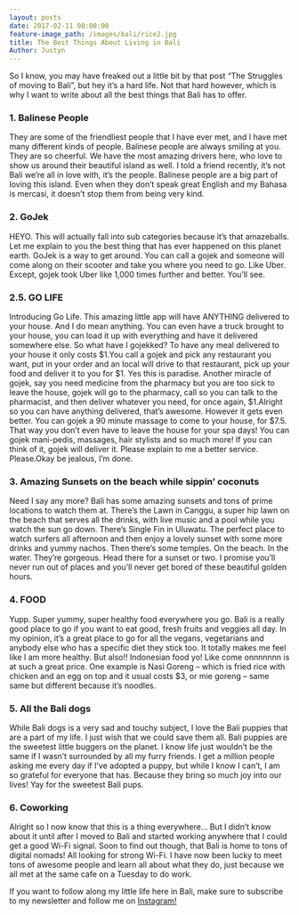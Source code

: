 ```yaml
---
layout: posts
date: 2017-02-11 00:00:00
feature-image_path: /images/bali/rice2.jpg
title: The Best Things About Living in Bali
Author: Justyn
---
```


So I know, you may have freaked out a little bit by that post “The Struggles of moving to Bali”, but hey it’s a hard life. Not that hard however, which is why I want to write about all the best things that Bali has to offer.

###  1. Balinese People

They are some of the friendliest people that I have ever met, and I have met many different kinds of people. Balinese people are always smiling at you. They are so cheerful. We have the most amazing drivers here, who love to show us around their beautiful island as well. I told a friend recently, it’s not Bali we’re all in love with, it’s the people. Balinese people are a big part of loving this island. Even when they don’t speak great English and my Bahasa is mercasi, it doesn’t stop them from being very kind.

###  2. GoJek

HEYO. This will actually fall into sub categories because it’s that amazeballs. Let me explain to you the best thing that has ever happened on this planet earth. GoJek is a way to get around. You can call a gojek and someone will come along on their scooter and take you where you need to go. Like Uber. Except, gojek took Uber like 1,000 times further and better. You’ll see.

###  2.5. GO LIFE

Introducing Go Life. This amazing little app will have ANYTHING delivered to your house. And I do mean anything. You can even have a truck brought to your house, you can load it up with everything and have it delivered somewhere else. So what have I gojekked? To have any meal delivered to your house it only costs $1.You call a gojek and pick any restaurant you want, put in your order and an local will drive to that restaurant, pick up your food and deliver it to you for $1. Yes this is paradise. Another miracle of gojek, say you need medicine from the pharmacy but you are too sick to leave the house, gojek will go to the pharmacy, call so you can talk to the pharmacist, and then deliver whatever you need, for once again, $1.Alright so you  can have anything delivered, that’s awesome. However it gets even better. You can gojek a 90 minute massage to come to your house, for $7.5. That way you don’t even have to leave the house for your spa days! You can gojek mani-pedis, massages, hair stylists and so much more! If you can think of it, gojek will deliver it. Please explain to me a better service. Please.Okay be jealous, I’m done.

###  3. Amazing Sunsets on the beach while sippin’ coconuts

Need I say any more? Bali has some amazing sunsets and tons of prime locations to watch them at. There’s the Lawn in Canggu, a super hip lawn on the beach that serves all the drinks, with live music and a pool while you watch the sun go down. There’s Single Fin in Uluwatu. The perfect place to watch surfers all afternoon and then enjoy a lovely sunset with some more drinks and yummy nachos. Then there’s some temples. On the beach. In the water. They’re gorgeous. Head there for a sunset or two. I promise you’ll never run out of places and you’ll never get bored of these beautiful golden hours.

###  4. FOOD

Yupp. Super yummy, super healthy food everywhere you go. Bali is a really good place to go if you want to eat good, fresh fruits and veggies all day. In my opinion, it’s a great place to go for all the vegans, vegetarians and anybody else who has a specific diet they stick too. It totally makes me feel like I am more healthy. But also!! Indonesian food yo! Like come onnnnnnn is at such a great price. One example is Nasi Goreng – which is fried rice with chicken and an egg on top and it usual costs $3, or mie goreng – same same but different because it’s noodles.

###  5. All the Bali dogs

While Bali dogs is a very sad and touchy subject, I love the Bali puppies that are a part of my life. I just wish that we could save them all. Bali puppies are the sweetest little buggers on the planet. I know life just wouldn’t be the same if I wasn’t surrounded by all my furry friends. I get a million people asking me every day if I’ve adopted a puppy, but while I know I can’t, I am so grateful for everyone that has. Because they bring so much joy into our lives! Yay for the sweetest Bali pups.

###  6. Coworking

Alright so I now know that this is a thing everywhere… But I didn’t know about it until after I moved to Bali and started working anywhere that I could get a good Wi-Fi signal. Soon to find out though, that Bali is home to tons of digital nomads! All looking for strong Wi-Fi. I have now been lucky to meet tons of awesome people and learn all about what they do, just because we all met at the same cafe on a Tuesday to do work.

If you want to follow along my little life here in Bali, make sure to subscribe to my newsletter and follow me on [Instagram!](http://instagram.com/justynjen)